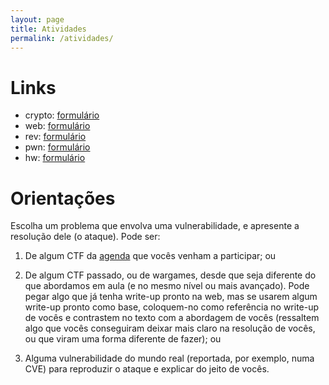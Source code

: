 ```yaml
---
layout: page
title: Atividades
permalink: /atividades/
---
```


# Links

* crypto: [formulário](https://forms.gle/zcwXqQTPtzsvhHca9)
* web: [formulário](https://forms.gle/tDAquyD9JNzJ1dpd6)
* rev: [formulário](https://forms.gle/Vtb3Unz8w1xqahqEA)
* pwn: [formulário](https://forms.gle/Ap6ebmAxFncN5MfH6)
* hw: [formulário](https://forms.gle/sUrqzXAjfUGfXctw6)

# Orientações

Escolha um problema que envolva uma vulnerabilidade, e apresente a resolução dele (o ataque). Pode ser:

1) De algum CTF da [agenda](https://calendar.google.com/calendar/u/1?cid=Y18yOTQ0MGNlZjJkNmRlYjQwZDMyNzM3MGQ0ZGJmMGJlZWZiYzMzYWFhNTc3NjIxYzI1NWYxYTg3ZDA3YzZmMjRkQGdyb3VwLmNhbGVuZGFyLmdvb2dsZS5jb20) que vocês venham a participar; ou

2) De algum CTF passado, ou de wargames, desde que seja diferente do que abordamos em aula (e no mesmo nível ou mais avançado). Pode pegar algo que já tenha write-up pronto na web, mas se usarem algum write-up pronto como base, coloquem-no como referência no write-up de vocês e contrastem no texto com a abordagem de vocês (ressaltem algo que vocês conseguiram deixar mais claro na resolução de vocês, ou que viram uma forma diferente de fazer); ou

3) Alguma vulnerabilidade do mundo real (reportada, por exemplo, numa CVE) para reproduzir o ataque e explicar do jeito de vocês.
